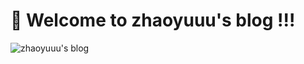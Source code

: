 # 🎉 Welcome to zhaoyuuu's blog !!!
![zhaoyuuu's blog](https://cdn.jsdelivr.net/gh/zhaoyuuu/picb@main/20230310153852.png)
